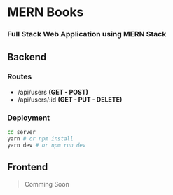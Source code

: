 # MERN Books

### Full Stack Web Application using MERN Stack

## Backend

### Routes
* /api/users **(GET - POST)**
* /api/users/:id **(GET - PUT - DELETE)**

### Deployment

```bash
cd server
yarn # or npm install
yarn dev # or npm run dev
```

## Frontend

> Comming Soon